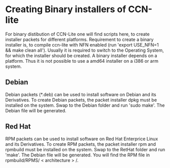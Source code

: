 # Creating Binary installers of CCN-lite

For binary distibution of CCN-Lite one will find scripts here, to create installer packets for different platforms.
Requirement to create a binary installer is, to compile ccn-lite with NFN enabled (run 'export USE_NFN=1 && make clean all').
Usually it is required to switch to the Operating System, for which the installer should be created.
A binary installer depends on a platform. Thus it is not possible to use a amd64 installer on a i386 or arm system.


## Debian
Debian packets (*.deb) can be used to install software on Debian and its Derivatives.
To create Debian packets, the packet installer dpkg must be installed on the system.
Swap to the Debian folder and run 'sudo make'. The Debian file will be generated.


## Red Hat
RPM packets can be used to install software on Red Hat Enterprice Linux and its Derivatives.
To create RPM packets, the packet installer rpm and rpmbuild must be installed on the system.
Swap to the RetHat folder and run 'make'. The Debian file will be generated.
You will find the RPM file in rpmbuild/RPMS/ \< architecture \> /.
